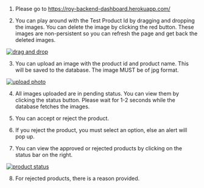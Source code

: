 1. Please go to https://roy-backend-dashboard.herokuapp.com/

2. You can play around with the Test Product Id by dragging and dropping the images. You can delete the image by clicking the red button. These images are non-persistent so you can refresh the page and get back the deleted images.

<a href="https://imgflip.com/gif/3f7kgg"><img src="https://i.imgflip.com/3f7kgg.gif" title="drag and drop"/></a>

3. You can upload an image with the product id and product name. This will be saved to the database. The image MUST be of jpg format.

<a href="https://imgflip.com/gif/3f7l2t"><img src="https://i.imgflip.com/3f7l2t.gif" title="upload photo"/></a>

4. All images uploaded are in pending status. You can view them by clicking the status button. Please wait for 1-2 seconds while the database fetches the images.

5. You can accept or reject the product.

6. If you reject the product, you must select an option, else an alert will pop up.

7. You can view the approved or rejected products by clicking on the status bar on the right.

<a href="https://imgflip.com/gif/3f7l9k"><img src="https://i.imgflip.com/3f7l9k.gif" title="product status"/></a>

8. For rejected products, there is a reason provided.